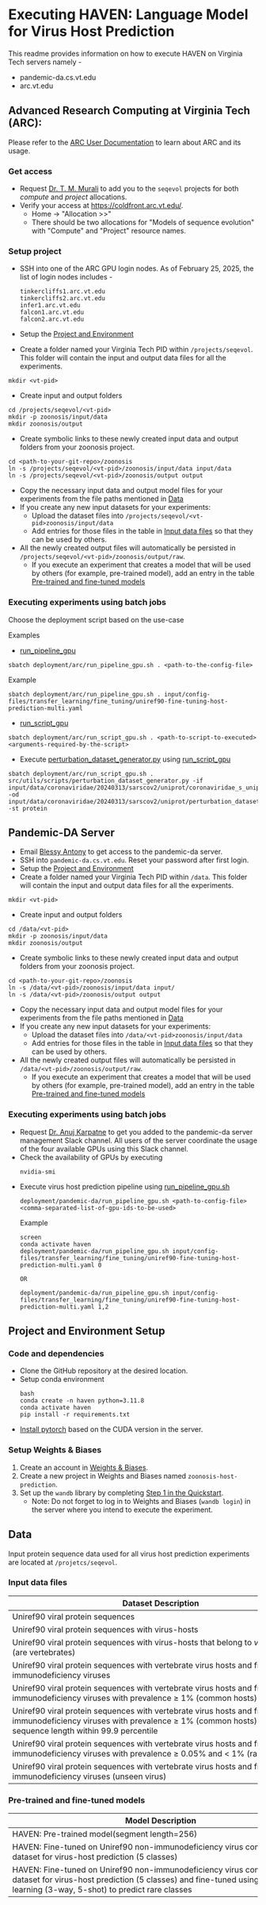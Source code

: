 # Executing HAVEN: Language Model for Virus Host Prediction
This readme provides information on how to execute HAVEN on Virginia Tech servers namely - 
- pandemic-da.cs.vt.edu
- arc.vt.edu

## Advanced Research Computing at Virginia Tech (ARC):
Please refer to the [ARC User Documentation](https://www.docs.arc.vt.edu/index.html) to learn about ARC and its usage.

### Get access
- Request [Dr. T. M. Murali](mailto:murali@cs.vt.edu) to add you to the `seqevol` projects for both _compute_ and _project_ allocations.
- Verify your access at https://coldfront.arc.vt.edu/. 
  - Home &rarr; "Allocation >>" 
  - There should be two allocations for "Models of sequence evolution" with "Compute" and "Project" resource names.

### Setup project
- SSH into one of the ARC GPU login nodes. As of February 25, 2025, the list of login nodes includes -
    ```
    tinkercliffs1.arc.vt.edu
    tinkercliffs2.arc.vt.edu
    infer1.arc.vt.edu
    falcon1.arc.vt.edu
    falcon2.arc.vt.edu
    ```
- Setup the [Project and Environment](#project-and-environment-setup)

- Create a folder named your Virginia Tech PID within `/projects/seqevol`. This folder will contain the input and output data files for all the experiments.
```shell
mkdir <vt-pid>
```
- Create input and output folders
```shell
cd /projects/seqevol/<vt-pid>
mkdir -p zoonosis/input/data
mkdir zoonosis/output
```
- Create symbolic links to these newly created input data and output folders from your zoonosis project.
```shell
cd <path-to-your-git-repo>/zoonosis
ln -s /projects/seqevol/<vt-pid>/zoonosis/input/data input/data
ln -s /projects/seqevol/<vt-pid>/zoonosis/output output
```
- Copy the necessary input data and output model files for your experiments from the file paths mentioned in [Data](#data)
- If you create any new input datasets for your experiments:
  - Upload the dataset files into `/projects/seqevol/<vt-pid>zoonosis/input/data`
  - Add entries for those files in the table in [Input data files](#input-data-files) so that they can be used by others. 
- All the newly created output files will automatically be persisted in `/projects/seqevol/<vt-pid>/zoonosis/output/raw`.
  - If you execute an experiment that creates a model that will be used by others (for example, pre-trained model), add an entry in the table [Pre-trained and fine-tuned models](#pre-trained-and-fine-tuned-models)

### Executing experiments using batch jobs
Choose the deployment script based on the use-case

Examples
- [run_pipeline_gpu](deployment/arc/run_pipeline_gpu.sh)
```shell
sbatch deployment/arc/run_pipeline_gpu.sh . <path-to-the-config-file>
```
Example
```shell
sbatch deployment/arc/run_pipeline_gpu.sh . input/config-files/transfer_learning/fine_tuning/uniref90-fine-tuning-host-prediction-multi.yaml
```

- [run_script_gpu](deployment/arc/run_script_gpu.sh)
```shell
sbatch deployment/arc/run_script_gpu.sh . <path-to-script-to-executed> <arguments-required-by-the-script>
```

- Execute [perturbation_dataset_generator.py](src/utils/scripts/perturbation_dataset_generator.py) using [run_script_gpu](deployment/arc/run_script_gpu.sh)
```shell
sbatch deployment/arc/run_script_gpu.sh . src/utils/scripts/perturbation_dataset_generator.py -if input/data/coronaviridae/20240313/sarscov2/uniprot/coronaviridae_s_uniprot_sars_cov_2.csv -od input/data/coronaviridae/20240313/sarscov2/uniprot/perturbation_dataset/multi -st protein
```

## Pandemic-DA Server
- Email [Blessy Antony](mailto:blessyantony@vt.edu) to get access to the pandemic-da server.
- SSH into `pandemic-da.cs.vt.edu`. Reset your password after first login.
- Setup the [Project and Environment](#project-and-environment-setup)
- Create a folder named your Virginia Tech PID within `/data`. This folder will contain the input and output data files for all the experiments.
```shell
mkdir <vt-pid>
```
- Create input and output folders
```shell
cd /data/<vt-pid>
mkdir -p zoonosis/input/data
mkdir zoonosis/output
```
- Create symbolic links to these newly created input data and output folders from your zoonosis project.
```shell
cd <path-to-your-git-repo>/zoonosis
ln -s /data/<vt-pid>/zoonosis/input/data input/
ln -s /data/<vt-pid>/zoonosis/output output
```
- Copy the necessary input data and output model files for your experiments from the file paths mentioned in [Data](#data)
- If you create any new input datasets for your experiments:
  - Upload the dataset files into `/data/<vt-pid>zoonosis/input/data`
  - Add entries for those files in the table in [Input data files](#input-data-files) so that they can be used by others. 
- All the newly created output files will automatically be persisted in `/data/<vt-pid>/zoonosis/output/raw`.
  - If you execute an experiment that creates a model that will be used by others (for example, pre-trained model), add an entry in the table [Pre-trained and fine-tuned models](#pre-trained-and-fine-tuned-models)

### Executing experiments using batch jobs
- Request [Dr. Anuj Karpatne](mailto:karpatne@vt.edu) to get you added to the pandemic-da server management Slack channel. 
All users of the server coordinate the usage of the four available GPUs using this Slack channel.
- Check the availability of GPUs by executing 
  ```
  nvidia-smi
  ```
- Execute virus host prediction pipeline using [run_pipeline_gpu.sh](deployment/pandemic-da/run_pipeline_gpu.sh)
  ```shell
  deployment/pandemic-da/run_pipeline_gpu.sh <path-to-config-file> <comma-separated-list-of-gpu-ids-to-be-used>
  ```
  Example
  ```shell
  screen
  conda activate haven
  deployment/pandemic-da/run_pipeline_gpu.sh input/config-files/transfer_learning/fine_tuning/uniref90-fine-tuning-host-prediction-multi.yaml 0
  
  OR
  
  deployment/pandemic-da/run_pipeline_gpu.sh input/config-files/transfer_learning/fine_tuning/uniref90-fine-tuning-host-prediction-multi.yaml 1,2
  ```
  
## Project and Environment Setup
### Code and dependencies
- Clone the GitHub repository at the desired location.
- Setup conda environment 
    ```shell
    bash
    conda create -n haven python=3.11.8
    conda activate haven
    pip install -r requirements.txt
    ```
- [Install pytorch](https://pytorch.org/get-started/locally/) based on the CUDA version in the server.

### Setup Weights & Biases
1. Create an account in [Weights & Biases](https://wandb.ai/site/).
2. Create a new project in Weights and Biases named `zoonosis-host-prediction`.
3. Set up the `wandb` library by completing [Step 1 in the Quickstart](https://wandb.ai/quickstart?utm_source=app-resource-center&utm_medium=app&utm_term=quickstart).
    - Note: Do not forget to log in to Weights and Biases (`wandb login`) in the server where you intend to execute the experiment.

## Data
Input protein sequence data used for all virus host prediction experiments are located at `/projetcs/seqevol`.

### Input data files

| <div style="width:600px">Dataset Description</div>                                                                                                                                    | File Path in ARC                                                                                                                                                                            | File Path in Pandemic-DA                                                                                                                                                        |
|---------------------------------------------------------------------------------------------------------------------------------------------------------------------------------------|---------------------------------------------------------------------------------------------------------------------------------------------------------------------------------------------|---------------------------------------------------------------------------------------------------------------------------------------------------------------------------------|
| Uniref90 viral protein sequences                                                                                                                                                      | `/projects/seqevol/blessyantony/zoonosis/input/data/uniref90/20240131/uniref90_viridae.csv`                                                                                                 | `/data/blessyantony/zoonosis/input/data/uniref90/20240131/uniref90_viridae.csv`                                                                                                 |
| Uniref90 viral protein sequences with virus-hosts                                                                                                                                     | `/projects/seqevol/blessyantony/zoonosis/input/data/uniref90/20240131/uniref90_viridae_embl_hosts_pruned.csv`                                                                               | `/data/blessyantony/zoonosis/input/data/uniref90/20240131/uniref90_viridae_embl_hosts_pruned.csv`                                                                               |
| Uniref90 viral protein sequences with virus-hosts that belong to _vertebrata_ (are vertebrates)                                                                                       | `/projects/seqevol/blessyantony/zoonosis/input/data/uniref90/20240131/uniref90_viridae_embl_hosts_pruned_metadata_species_vertebrates.csv`                                                  | `/data/blessyantony/zoonosis/input/data/uniref90/20240131/uniref90_viridae_embl_hosts_pruned_metadata_species_vertebrates.csv`                                                  |
| Uniref90 viral protein sequences with vertebrate virus hosts and from non-immunodeficiency viruses                                                                                    | `/projects/seqevol/blessyantony/zoonosis/input/data/uniref90/20240131/uniref90_viridae_embl_hosts_pruned_metadata_species_vertebrates_w_seq_non_idv.csv`                                    | `/data/blessyantony/zoonosis/input/data/uniref90/20240131/uniref90_viridae_embl_hosts_pruned_metadata_species_vertebrates_w_seq_non_idv.csv`                                    |
| Uniref90 viral protein sequences with vertebrate virus hosts and from non-immunodeficiency viruses with prevalence $\ge$ 1% (common hosts)                                            | `/projects/seqevol/blessyantony/zoonosis/input/data/uniref90/20240131/uniref90_viridae_embl_hosts_pruned_metadata_species_vertebrates_w_seq_non_idv_t0.01_c5.csv`                           | `/data/blessyantony/zoonosis/input/data/uniref90/20240131/uniref90_viridae_embl_hosts_pruned_metadata_species_vertebrates_w_seq_non_idv_t0.01_c5.csv`                           |
| Uniref90 viral protein sequences with vertebrate virus hosts and from non-immunodeficiency viruses with prevalence $\ge$ 1% (common hosts) and sequence length within 99.9 percentile | `/projects/seqevol/blessyantony/zoonosis/input/data/uniref90/20240131/uniref90_viridae_embl_hosts_pruned_metadata_species_vertebrates_w_seq_non_idv_t0.01_c5_seq_len_in_99.9percentile.csv` | `/data/blessyantony/zoonosis/input/data/uniref90/20240131/uniref90_viridae_embl_hosts_pruned_metadata_species_vertebrates_w_seq_non_idv_t0.01_c5_seq_len_in_99.9percentile.csv` |
| Uniref90 viral protein sequences with vertebrate virus hosts and from non-immunodeficiency viruses with prevalence $\ge$ 0.05% and $<$ 1% (rare hosts)                                | `/projects/seqevol/blessyantony/zoonosis/input/data/uniref90/20240131/uniref90_viridae_embl_hosts_pruned_metadata_species_vertebrates_w_seq_non_idv_lt_1_gte_0.05_prcnt_prevalence.csv`     | `/data/blessyantony/zoonosis/input/data/uniref90/20240131/uniref90_viridae_embl_hosts_pruned_metadata_species_vertebrates_w_seq_non_idv_lt_1_gte_0.05_prcnt_prevalence.csv`     |
| Uniref90 viral protein sequences with vertebrate virus hosts and from immunodeficiency viruses (unseen virus)                                                                         | `/projects/seqevol/blessyantony/zoonosis/input/data/uniref90/20240131/uniref90_viridae_embl_hosts_pruned_metadata_species_vertebrates_w_seq_idv.csv`                                        | `/data/blessyantony/zoonosis/input/data/uniref90/20240131/uniref90_viridae_embl_hosts_pruned_metadata_species_vertebrates_w_seq_idv.csv`                                        | 

### Pre-trained and fine-tuned models
| <div style="width:600px">Model Description</div>                                                                                                                                                          | File Path in ARC                                                                                                                                                                                                                                                                                        | File Path in Pandemic-DA                                                                                                                                                                                                                                                                    |
|-----------------------------------------------------------------------------------------------------------------------------------------------------------------------------------------------------------|---------------------------------------------------------------------------------------------------------------------------------------------------------------------------------------------------------------------------------------------------------------------------------------------------------|---------------------------------------------------------------------------------------------------------------------------------------------------------------------------------------------------------------------------------------------------------------------------------------------|
| HAVEN: Pre-trained model(segment length=256)                                                                                                                                                         | `/projects/seqevol/blessyantony/zoonosis/output/raw/uniref90-viridae/pre-training/mlm/20240821/transformer_encoder-l_6-h_8-lr1e-4_msl256_b512_splitseq_mlm_vs30cls_allemb_itr0.pth`                                                                                                                     | `/data/blessyantony/zoonosis/output/raw/uniref90-viridae/pre-training/mlm/20240821/transformer_encoder-l_6-h_8-lr1e-4_msl256_b512_splitseq_mlm_vs30cls_allemb_itr0.pth`                                                                                                                     |
| HAVEN: Fine-tuned on Uniref90 non-immunodeficiency virus common classes dataset for virus-host prediction (5 classes)                                                                                | `/projects/seqevol/blessyantony/zoonosis/output/raw/uniref90_embl_vertebrates_non_idv_t0.01_c5_seq_len_in_99.9percentile/20240826/host_multi/fine_tuning_hybrid_cls/mlm_tfenc_l6_h8_lr1e-4_uniref90viridae_msl256s64allemb_vs30cls_batchnorm_hybrid_attention_msl256s64ae_fnn_2l_d1024_lr1e-4_itr4.pth` | `/data/blessyantony/zoonosis/output/raw/uniref90_embl_vertebrates_non_idv_t0.01_c5_seq_len_in_99.9percentile/20240826/host_multi/fine_tuning_hybrid_cls/mlm_tfenc_l6_h8_lr1e-4_uniref90viridae_msl256s64allemb_vs30cls_batchnorm_hybrid_attention_msl256s64ae_fnn_2l_d1024_lr1e-4_itr4.pth` |
| HAVEN: Fine-tuned on Uniref90 non-immunodeficiency virus common classes dataset for virus-host prediction (5 classes) and fine-tuned using Few-shot learning (3-way, 5-shot) to predict rare classes | `/projects/seqevol/blessyantony/zoonosis/output/raw/uniref90_embl_vertebrates_non_idv/20240928/host_multi/few_shot_learning/fsl_tr_w3s5q10_te_w3s5q-1_e100b32_split70-10-20_hybrid-attention_sl256st64vs30cls_fnn_2l_d1024_lr1e-4_itr4.pth`                                                             | `/data/blessyantony/zoonosis/output/raw/uniref90_embl_vertebrates_non_idv/20240928/host_multi/few_shot_learning/fsl_tr_w3s5q10_te_w3s5q-1_e100b32_split70-10-20_hybrid-attention_sl256st64vs30cls_fnn_2l_d1024_lr1e-4_itr4.pth`                                                             |